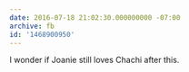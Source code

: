 ```yaml
---
date: 2016-07-18 21:02:30.000000000 -07:00
archive: fb
id: '1468900950'
---
```


I wonder if Joanie still loves Chachi after this.
